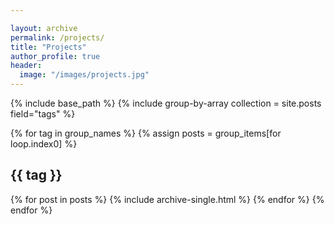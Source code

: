 ```yaml
---

layout: archive
permalink: /projects/
title: "Projects"
author_profile: true
header:
  image: "/images/projects.jpg"
---
```


{% include base_path %}
{% include group-by-array collection = site.posts field="tags" %}

{% for tag in group_names %}
  {% assign posts = group_items[for loop.index0] %}
  <h2 id="{{ tag | slugify }}" class="archive__subtitle">{{ tag }}</h2>
  {% for post in posts %}
    {% include archive-single.html %}
  {% endfor %}
{% endfor %}
